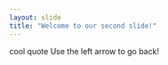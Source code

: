 ```yaml
---
layout: slide
title: "Welcome to our second slide!"
---
```

cool quote
Use the left arrow to go back!
